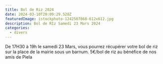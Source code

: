 ```yaml
---
title: Bol de Riz 2024
date: 2024-03-10T20:09:29.528Z
featuredImage: istockphoto-1242507868-612x612.jpg
description: Bol de RIz Samedi 23 Mars 2024
categories:
  - divers
---
```

De 17H30 à 19h le samedi 23 Mars, vous pourrez récupérer votre bol de riz sur la place de la mairie sous un barnum. 5€/bol de riz au bénéfice de nos amis de Piela
